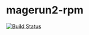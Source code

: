 # magerun2-rpm

[![Build Status](https://travis-ci.org/GetPageSpeed/n98-magerun2-rpm.svg?branch=master)](https://travis-ci.org/GetPageSpeed/wrk-rpm)


